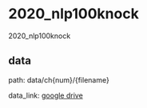 # 2020_nlp100knock
2020_nlp100knock


## data
path: data/ch{num}/{filename}

data_link: [google drive](https://drive.google.com/drive/folders/1swS_CqIHtxk31442MH6uQNoA1cxZqJgz?usp=sharing)
